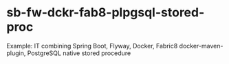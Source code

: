 # sb-fw-dckr-fab8-plpgsql-stored-proc
Example: IT combining Spring Boot, Flyway, Docker, Fabric8 docker-maven-plugin, PostgreSQL native stored procedure
